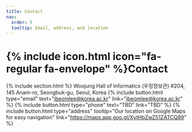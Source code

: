 ```yaml
---
title: Contact
nav:
  order: 5
  tooltip: Email, address, and location
---
```


# {% include icon.html icon="fa-regular fa-envelope" %}Contact
{% include section.html %}
Woojung Hall of Informatics (우정정보관) #204, 145 Anam-ro, Seongbuk-gu, Seoul, Korea
{%
  include button.html
  type="email"
  text="jbeomlee@korea.ac.kr"
  link="jbeomlee@korea.ac.kr"
%}
{%
  include button.html
  type="phone"
  text="TBD"
  link="TBD"
%}
{%
  include button.html
  type="address"
  tooltip="Our location on Google Maps for easy navigation"
  link="https://maps.app.goo.gl/XytHbZwZ51ZATCQ89"
%}
